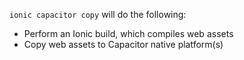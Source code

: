 `ionic capacitor copy` will do the following:

- Perform an Ionic build, which compiles web assets
- Copy web assets to Capacitor native platform(s)
